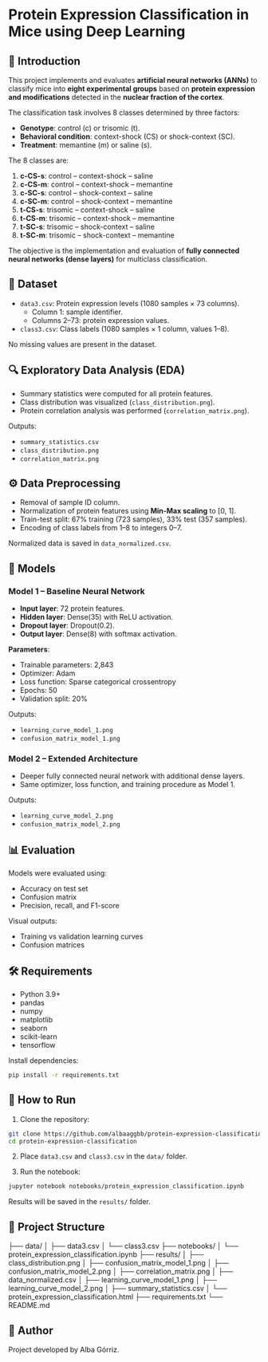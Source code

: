 # Protein Expression Classification in Mice using Deep Learning

## 📌 Introduction  
This project implements and evaluates **artificial neural networks (ANNs)** to classify mice into **eight experimental groups** based on **protein expression and modifications** detected in the **nuclear fraction of the cortex**.  

The classification task involves 8 classes determined by three factors:  
- **Genotype**: control (c) or trisomic (t).  
- **Behavioral condition**: context-shock (CS) or shock-context (SC).  
- **Treatment**: memantine (m) or saline (s).  

The 8 classes are:  
1. **c-CS-s**: control – context-shock – saline  
2. **c-CS-m**: control – context-shock – memantine  
3. **c-SC-s**: control – shock-context – saline  
4. **c-SC-m**: control – shock-context – memantine  
5. **t-CS-s**: trisomic – context-shock – saline  
6. **t-CS-m**: trisomic – context-shock – memantine  
7. **t-SC-s**: trisomic – shock-context – saline  
8. **t-SC-m**: trisomic – shock-context – memantine  

The objective is the implementation and evaluation of **fully connected neural networks (dense layers)** for multiclass classification.  

## 📂 Dataset  
- `data3.csv`: Protein expression levels (1080 samples × 73 columns).  
  - Column 1: sample identifier.  
  - Columns 2–73: protein expression values.  
- `class3.csv`: Class labels (1080 samples × 1 column, values 1–8).  

No missing values are present in the dataset.  

## 🔍 Exploratory Data Analysis (EDA)  
- Summary statistics were computed for all protein features.  
- Class distribution was visualized (`class_distribution.png`).  
- Protein correlation analysis was performed (`correlation_matrix.png`).  

Outputs:  
- `summary_statistics.csv`  
- `class_distribution.png`  
- `correlation_matrix.png`  

## ⚙️ Data Preprocessing  
- Removal of sample ID column.  
- Normalization of protein features using **Min-Max scaling** to [0, 1].  
- Train-test split: 67% training (723 samples), 33% test (357 samples).  
- Encoding of class labels from 1–8 to integers 0–7.  

Normalized data is saved in `data_normalized.csv`.  

## 🧠 Models  

### Model 1 – Baseline Neural Network  
- **Input layer**: 72 protein features.  
- **Hidden layer**: Dense(35) with ReLU activation.  
- **Dropout layer**: Dropout(0.2).  
- **Output layer**: Dense(8) with softmax activation.  

**Parameters**:  
- Trainable parameters: 2,843  
- Optimizer: Adam  
- Loss function: Sparse categorical crossentropy  
- Epochs: 50  
- Validation split: 20%  

Outputs:  
- `learning_curve_model_1.png`  
- `confusion_matrix_model_1.png`  

### Model 2 – Extended Architecture  
- Deeper fully connected neural network with additional dense layers.  
- Same optimizer, loss function, and training procedure as Model 1.  

Outputs:  
- `learning_curve_model_2.png`  
- `confusion_matrix_model_2.png`  

## 📊 Evaluation  
Models were evaluated using:  
- Accuracy on test set  
- Confusion matrix  
- Precision, recall, and F1-score  

Visual outputs:  
- Training vs validation learning curves  
- Confusion matrices  

## 🛠️ Requirements  
- Python 3.9+  
- pandas  
- numpy  
- matplotlib  
- seaborn  
- scikit-learn  
- tensorflow  

Install dependencies:  
```bash
pip install -r requirements.txt
```

## 🚀 How to Run

1. Clone the repository:

```bash
git clone https://github.com/albaaggbb/protein-expression-classification.git
cd protein-expression-classification
```
2. Place `data3.csv` and `class3.csv` in the `data/` folder.

3. Run the notebook:

```bash
jupyter notebook notebooks/protein_expression_classification.ipynb
```

Results will be saved in the `results/` folder.

## 📌 Project Structure

├── data/
│   ├── data3.csv
│   └── class3.csv
├── notebooks/
│   └── protein_expression_classification.ipynb
├── results/
│   ├── class_distribution.png
│   ├── confusion_matrix_model_1.png
│   ├── confusion_matrix_model_2.png
│   ├── correlation_matrix.png
│   ├── data_normalized.csv
│   ├── learning_curve_model_1.png
│   ├── learning_curve_model_2.png
│   ├── summary_statistics.csv
│   └── protein_expression_classification.html
├── requirements.txt
└── README.md

## 👤 Author
Project developed by Alba Górriz. 